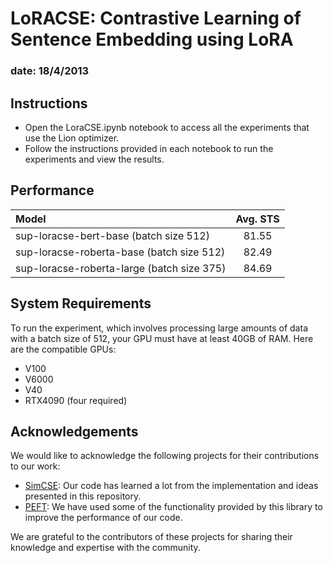 # LoRACSE: Contrastive Learning of Sentence Embedding using LoRA

### date: 18/4/2013

## Instructions

- Open the LoraCSE.ipynb notebook to access all the experiments that use the Lion optimizer.
- Follow the instructions provided in each notebook to run the experiments and view the results.

## Performance

|              Model              | Avg. STS |
|:-------------------------------|:--------:|
| sup-loracse-bert-base (batch size 512) |  81.55  |
| sup-loracse-roberta-base (batch size 512) |   82.49  |
| sup-loracse-roberta-large (batch size 375) |   84.69  |

## System Requirements

To run the experiment, which involves processing large amounts of data with a batch size of 512, your GPU must have at least 40GB of RAM. Here are the compatible GPUs:

- V100
- V6000
- V40
- RTX4090 (four required)


## Acknowledgements

We would like to acknowledge the following projects for their contributions to our work:

- [SimCSE](https://github.com/princeton-nlp/SimCSE): Our code has learned a lot from the implementation and ideas presented in this repository.
- [PEFT](https://github.com/huggingface/peft): We have used some of the functionality provided by this library to improve the performance of our code.

We are grateful to the contributors of these projects for sharing their knowledge and expertise with the community.


